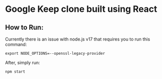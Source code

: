 # Google Keep clone built using React
## How to Run:
Currently there is an issue with node.js v17 that requires you to run this command:
```
export NODE_OPTIONS=--openssl-legacy-provider
```

After, simply run:
```
npm start
```

